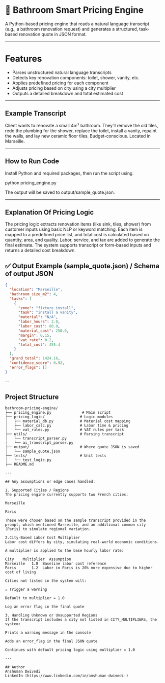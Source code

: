 # 🛁 Bathroom Smart Pricing Engine

A Python-based pricing engine that reads a natural language transcript (e.g., a bathroom renovation request) and generates a structured, task-based renovation quote in JSON format.

---

# Features

- Parses unstructured natural language transcripts
- Detects key renovation components: toilet, shower, vanity, etc.
- Applies predefined pricing for each component
- Adjusts pricing based on city using a city multiplier
- Outputs a detailed breakdown and total estimated cost

---

##  Example Transcript

Client wants to renovate a small 4m² bathroom. They’ll remove the old tiles, redo the plumbing for the shower, replace the toilet, install a vanity, repaint the walls, and lay new ceramic floor tiles. Budget-conscious. Located in Marseille.


--- 

## How to Run Code

Install Python and required packages, then run the script using:

python pricing_engine.py

The output will be saved to output/sample_quote.json.

---

## Explanation Of Pricing Logic

The pricing logic extracts renovation items (like sink, tiles, shower) from customer inputs using basic NLP or keyword matching. Each item is mapped to a predefined price list, and total cost is calculated based on quantity, area, and quality. Labor, service, and tax are added to generate the final estimate. The system supports transcript or form-based inputs and returns a detailed cost breakdown.

## ✅ Output Example (sample_quote.json) / Schema of output JSON

```json
{
  "location": "Marseille",
  "bathroom_size_m2": 4,
  "tasks": [
    {
      "zone": "fixture install",
      "task": "install a vanity",
      "material": "N/A",
      "labor_hours": 2.0,
      "labor_cost": 80.0,
      "material_cost": 250.0,
      "margin": 0.15,
      "vat_rate": 0.2,
      "total_cost": 455.4
    }
  ],
  "grand_total": 1424.16,
  "confidence_score": 0.92,
  "error_flags": []
}

```
--

## Project Structure
```plaintext
bathroom-pricing-engine/
├── pricing_engine.py              # Main script
├── pricing_logic/                # Logic modules
│   ├── material_db.py            # Material cost mapping
│   ├── labor_calc.py             # Labor time & pricing
│   └── vat_rules.py              # VAT rules per task
├── utils/                        # Parsing transcript
│   └── transcript_parser.py
|   └── ai_transcript_parser.py
├── output/                       # Where quote JSON is saved
│   └── sample_quote.json
├── tests/                        # Unit tests
│   └── test_logic.py
├── README.md

---

## Any assumptions or edge cases handled:

1. Supported Cities / Regions
The pricing engine currently supports two French cities:

Marseille

Paris

These were chosen based on the sample transcript provided in the prompt, which mentioned Marseille, and an additional common city (Paris) to simulate regional variation.

2.City-Based Labor Cost Multiplier
Labor cost differs by city, simulating real-world economic conditions.

A multiplier is applied to the base hourly labor rate:

City	Multiplier	Assumption
Marseille	1.0	 Baseline labor cost reference
Paris	    1.2	 Labor in Paris is 20% more expensive due to higher cost of living

Cities not listed in the system will:

⚠️ Trigger a warning

Default to multiplier = 1.0

Log an error flag in the final quote

3. Handling Unknown or Unsupported Regions
If the transcript includes a city not listed in CITY_MULTIPLIERS, the system:

Prints a warning message in the console

Adds an error_flag in the final JSON quote

Continues with default pricing logic using multiplier = 1.0

---

## Author
Anshuman Dwivedi  
LinkedIn (https://www.linkedin.com/in/anshuman-dwivedi-)
